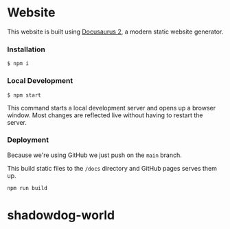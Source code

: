 # Website

This website is built using [Docusaurus 2](https://docusaurus.io/), a modern static website generator.

### Installation

```
$ npm i
```

### Local Development

```
$ npm start
```

This command starts a local development server and opens up a browser window. Most changes are reflected live without having to restart the server.

### Deployment

Because we're using GitHub we just push on the `main` branch.

This build static files to the `/docs` directory and GitHub pages serves them up.

```
npm run build
```

# shadowdog-world
